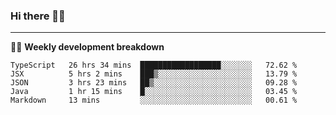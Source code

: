 ### Hi there 👋🏻

---

<!-- 📊 -->
🧑‍💻 **Weekly development breakdown**
<!--START_SECTION:waka-->
```text
TypeScript   26 hrs 34 mins  ██████████████████░░░░░░░   72.62 % 
JSX          5 hrs 2 mins    ███▒░░░░░░░░░░░░░░░░░░░░░   13.79 % 
JSON         3 hrs 23 mins   ██▒░░░░░░░░░░░░░░░░░░░░░░   09.28 % 
Java         1 hr 15 mins    █░░░░░░░░░░░░░░░░░░░░░░░░   03.45 % 
Markdown     13 mins         ░░░░░░░░░░░░░░░░░░░░░░░░░   00.61 % 
```
<!--END_SECTION:waka-->
